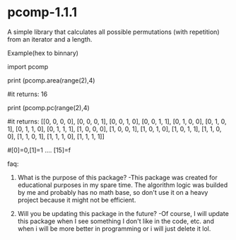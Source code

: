 # pcomp-1.1.1
A simple library that calculates all possible permutations (with repetition) from an iterator and a length.

Example(hex to binnary)

import pcomp

print (pcomp.area(range(2),4)

#it returns: 16

print (pcomp.pc(range(2),4)

#it returns: [[0, 0, 0, 0], [0, 0, 0, 1], [0, 0, 1, 0], [0, 0, 1, 1], [0, 1, 0, 0], [0, 1, 0, 1], [0, 1, 1, 0], [0, 1, 1, 1], [1, 0, 0, 0], [1, 0, 0, 1], [1, 0, 1, 0], [1, 0, 1, 1], [1, 1, 0, 0], [1, 1, 0, 1], [1, 1, 1, 0], [1, 1, 1, 1]]

#[0]=0,[1]=1 .... [15]=f

faq:
1. What is the purpose of this package?
-This package was created for educational purposes in my spare time. The algorithm logic was builded by me and probably has no math base, so don't use it on a heavy project because it might not be efficient.

2. Will you be updating this package in the future?
-Of course, I will update this package when I see something I don't like in the code, etc. and when i will be more better in programming or i will just delete it lol.